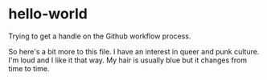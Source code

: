 # hello-world
Trying to get a handle on the Github workflow process.

So here's a bit more to this file. I have an interest in queer and punk culture. I'm loud and I like it that way.
My hair is usually blue but it changes from time to time.
